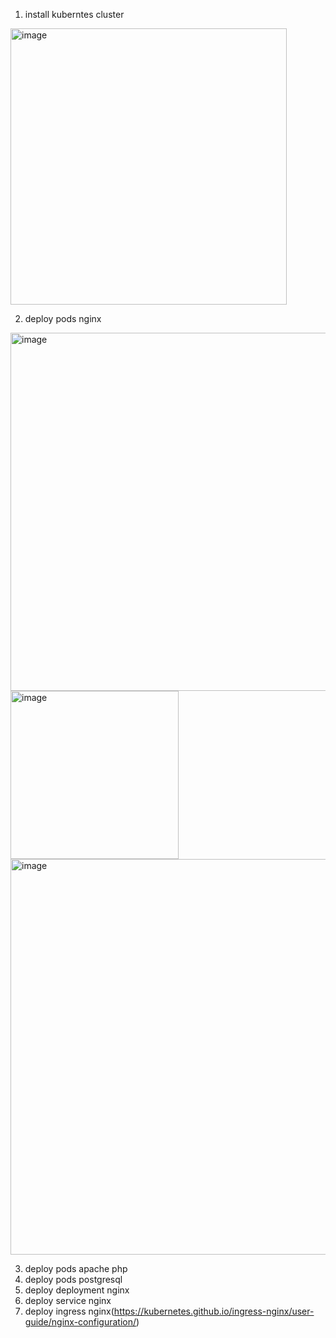 1. install kuberntes cluster
<img width="442" alt="image" src="https://github.com/nova34tkj4/Steradian/assets/26535997/1daa9364-8441-4ab1-b926-37bf28a8c572">


2. deploy pods nginx
<img width="573" alt="image" src="https://github.com/nova34tkj4/Steradian/assets/26535997/b25ed415-d036-450b-9e81-ff7e65fe7b5a">
<img width="269" alt="image" src="https://github.com/nova34tkj4/Steradian/assets/26535997/58b9fc18-e07c-4a48-bdf9-cd9735dee9f2">
<img width="633" alt="image" src="https://github.com/nova34tkj4/Steradian/assets/26535997/18191386-437f-4bf2-97fc-e17222c76825">


3. deploy pods apache php
6. deploy pods postgresql
7. deploy deployment nginx
8. deploy service nginx
9. deploy ingress nginx(https://kubernetes.github.io/ingress-nginx/user-guide/nginx-configuration/)
